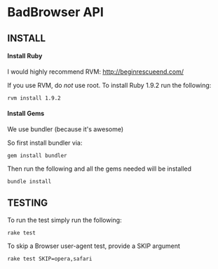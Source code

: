 # BadBrowser API

## INSTALL


#### Install Ruby

I would highly recommend RVM: http://beginrescueend.com/

If you use RVM, do *not* use root. To install Ruby 1.9.2 run the following:

    rvm install 1.9.2

#### Install Gems

We use bundler (because it's awesome)

So first install bundler via: 

    gem install bundler

Then run the following and all the gems needed will be installed

    bundle install

## TESTING

To run the test simply run the following: 

    rake test
	
To skip a Browser user-agent test, provide a SKIP argument

    rake test SKIP=opera,safari